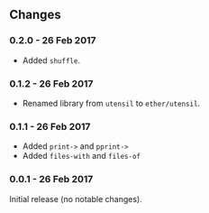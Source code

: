 ## Changes

### 0.2.0 - 26 Feb 2017

- Added `shuffle`.

### 0.1.2 - 26 Feb 2017

- Renamed library from `utensil` to `ether/utensil`.

### 0.1.1 - 26 Feb 2017

- Added `print->` and `pprint->`
- Added `files-with` and `files-of`

### 0.0.1 - 26 Feb 2017

Initial release (no notable changes).
